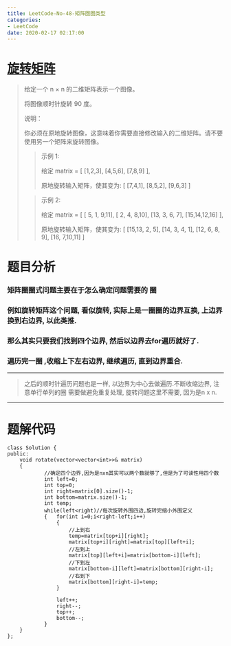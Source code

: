 ```yaml
---
title: LeetCode-No-48-矩阵圈圈类型
categories:
- LeetCode
date: 2020-02-17 02:17:00
---
```

#  [旋转矩阵](https://leetcode-cn.com/problems/rotate-image)
>给定一个 n × n 的二维矩阵表示一个图像。
>
>将图像顺时针旋转 90 度。
>
>说明：
>
>你必须在原地旋转图像，这意味着你需要直接修改输入的二维矩阵。请不要使用另一个矩阵来旋转图像。
>
>>示例 1:
>>
>>给定 matrix = 
[
  [1,2,3],
  [4,5,6],
  [7,8,9]
],
>>
>>原地旋转输入矩阵，使其变为:
[
  [7,4,1],
  [8,5,2],
  [9,6,3]
]
>
>>示例 2:
>>
>>给定 matrix =
[
  [ 5, 1, 9,11],
  [ 2, 4, 8,10],
  [13, 3, 6, 7],
  [15,14,12,16]
], 
>>
>>原地旋转输入矩阵，使其变为:
[
  [15,13, 2, 5],
  [14, 3, 4, 1],
  [12, 6, 8, 9],
  [16, 7,10,11]
]

# 题目分析
###    矩阵圈圈式问题主要在于怎么确定问题需要的 圈
###    例如旋转矩阵这个问题, 看似旋转, 实际上是一圈圈的边界互换, 上边界换到右边界, 以此类推.
###    那么其实只要我们找到四个边界, 然后以边界去for遍历就好了.
###    遍历完一圈 ,收缩上下左右边界, 继续遍历, 直到边界重合.

----
>之后的顺时针遍历问题也是一样, 以边界为中心去做遍历.不断收缩边界, 注意单行单列的圈 需要做避免重复处理, 旋转问题这里不需要, 因为是n x n.
----

# 题解代码
```
class Solution {
public:
    void rotate(vector<vector<int>>& matrix) 
    {       
            //确定四个边界,因为是nxn其实可以两个数就够了,但是为了可读性用四个数
            int left=0;
            int top=0;
            int right=matrix[0].size()-1;
            int bottom=matrix.size()-1;
            int temp;
            while(left<right)//每次旋转外围四边,旋转完缩小外围定义
            {   for(int i=0;i<right-left;i++)
                {
                    //上到右
                    temp=matrix[top+i][right];
                    matrix[top+i][right]=matrix[top][left+i];
                    //左到上
                    matrix[top][left+i]=matrix[bottom-i][left];
                    //下到左
                    matrix[bottom-i][left]=matrix[bottom][right-i];
                    //右到下
                    matrix[bottom][right-i]=temp;
                }

                left++;
                right--;
                top++;
                bottom--;
            }
    }
};
```
